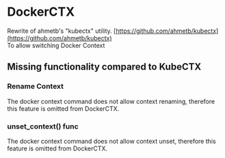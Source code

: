 # DockerCTX

Rewrite of ahmetb's "kubectx" utility. [https://github.com/ahmetb/kubectx](https://github.com/ahmetb/kubectx)
<br>
To allow switching Docker Context

## Missing functionality compared to KubeCTX
### Rename Context
The docker context command does not allow context renaming, therefore this feature is omitted from DockerCTX.
### unset_context() func
The docker context command does not allow context unset, therefore this feature is omitted from DockerCTX.